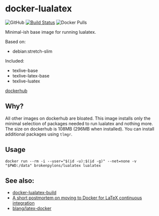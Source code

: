 # docker-lualatex
![GitHub](https://img.shields.io/github/license/brokenpylons/docker-lualatex.svg)
[![Build Status](https://travis-ci.org/brokenpylons/docker-lualatex.svg?branch=master)](https://travis-ci.org/brokenpylons/docker-lualatex)
![Docker Pulls](https://img.shields.io/docker/pulls/brokenpylons/lualatex.svg)

Minimal-ish base image for running lualatex.

Based on:
- debian:stretch-slim

Included:

- texlive-base
- texlive-latex-base
- texlive-luatex

[dockerhub](https://hub.docker.com/r/brokenpylons/lualatex)

## Why?

All other images on dockerhub are bloated. This image installs only the minimal selection of packages needed to run lualatex and nothing more. The size on dockerhub is 108MB (296MB when installed). You can install additional packages using ```tlmgr```.

## Usage

```
docker run --rm -i --user="$(id -u):$(id -g)" --net=none -v "$PWD:/data" brokenpylons/lualatex lualatex
```

## See also:
* [docker-lualatex-build](https://github.com/brokenpylons/docker-lualatex-build)
* [A short postmortem on moving to Docker for LaTeX continuous integration](https://ljvmiranda921.github.io/notebook/2018/04/23/postmortem-shift-to-docker/)
* [blang/latex-docker](https://github.com/blang/latex-docker)
